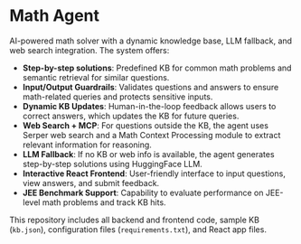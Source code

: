# Math Agent

AI-powered math solver with a dynamic knowledge base, LLM fallback, and web search integration. The system offers:

- **Step-by-step solutions**: Predefined KB for common math problems and semantic retrieval for similar questions.
- **Input/Output Guardrails**: Validates questions and answers to ensure math-related queries and protects sensitive inputs.
- **Dynamic KB Updates**: Human-in-the-loop feedback allows users to correct answers, which updates the KB for future queries.
- **Web Search + MCP**: For questions outside the KB, the agent uses Serper web search and a Math Context Processing module to extract relevant information for reasoning.
- **LLM Fallback**: If no KB or web info is available, the agent generates step-by-step solutions using HuggingFace LLM.
- **Interactive React Frontend**: User-friendly interface to input questions, view answers, and submit feedback.
- **JEE Benchmark Support**: Capability to evaluate performance on JEE-level math problems and track KB hits.

This repository includes all backend and frontend code, sample KB (`kb.json`), configuration files (`requirements.txt`), and React app files.  

